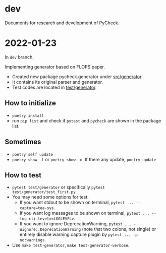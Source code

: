# dev

Documents for research and development of PyCheck.

# 2022-01-23

In `dev` branch,

Implementing generator based on FLOPS paper.
- Created new package pycheck.generator under [src/generator](../src/generator).
- It contains its original parser and generator.
- Test codes are located in [test/generator](../test/generator).

## How to initialize 
- `poetry install`
- run `pip list` and check if `pytest` and `pycheck` are shown in the package list.

## Sometimes
- `poetry self update`
- `poetry show -l` or `poetry show -o`. If there any update, `poetry update`

## How to test
- `pytest test/generator` or specifically `pytest test/generator/test_first.py`
- You may need some options for test:
  - If you want stdout to be shown on terminal, `pytest ... --capture=tee-sys`.
  - If you want log messages to be shown on terminal, `pytest ... --log-cli-level=<LOGLEVEL>`.
  - If you want to ignore DeprecationWarning, `pytest ... -Wignore::DeprecationWarning` (note that two colons, not single) or entirely disable warning capture plugin by `pytest ... -p no:warnings`.
- Use `make test-generator`, `make test-generator-verbose`.
